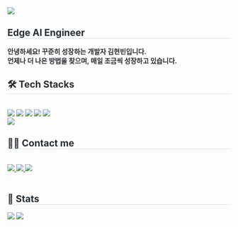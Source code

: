 <div>
    <img src="https://capsule-render.vercel.app/api?type=rect&color=0:a8b2ff,100:d1b4fe&height=180&text=Hyun._.Been's%20GitHub&animation=fadeIn&fontColor=7676f9&fontSize=60" />
</div>

<div> 
    <h2 style="border-bottom: 1px solid #d8dee4; color: #282d33;"> Edge AI Engineer </h2>  
    <div style="font-weight: 700; font-size: 15px; color: #282d33;"> 안녕하세요! 꾸준히 성장하는 개발자 김현빈입니다.<br>언제나 더 나은 방법을 찾으며, 매일 조금씩 성장하고 있습니다. </div> 
</div>

<div>
    <h2 style="border-bottom: 1px solid #d8dee4; color: #282d33;"> 🛠️ Tech Stacks </h2> <br> 
    <div style="margin: 0;"> 
        <img src="https://img.shields.io/badge/C-A8B9CC?style=for-the-badge&logo=C&logoColor=white">
        <img src="https://img.shields.io/badge/Python-3776AB?style=for-the-badge&logo=Python&logoColor=white">
        <img src="https://img.shields.io/badge/Flutter-02569B?style=for-the-badge&logo=Flutter&logoColor=white">
        <img src="https://img.shields.io/badge/Linux-FCC624?style=for-the-badge&logo=Linux&logoColor=white">
        <img src="https://img.shields.io/badge/MySQL-4479A1?style=for-the-badge&logo=MySQL&logoColor=white">
        <br/>
        <img src="https://img.shields.io/badge/Tensorflow-FF6F00?style=for-the-badge&logo=Tensorflow&logoColor=white">
    </div>
</div>

<div>
    <h2 style="border-bottom: 1px solid #d8dee4; color: #282d33;"> 🧑‍💻 Contact me </h2> <br> 
    <div> 
        <a href="https://kimm0620.tistory.com/"> <img src="https://img.shields.io/badge/Tistory-000000?style=for-the-badge&logo=Tistory&logoColor=white"> </a>
        <a href="https://www.notion.so/24727b00db16808a9553c466feac2117"> <img src="https://img.shields.io/badge/Notion-000000?style=for-the-badge&logo=Notion&logoColor=white"> </a>
        <a href="mailto:zhdzhd1497@gmail.com"> <img src="https://img.shields.io/badge/Gmail-EA4335?style=for-the-badge&logo=Gmail&logoColor=white"> </a>
    </div>  <br> 
</div>

<div> 
    <h2 style="border-bottom: 1px solid #d8dee4; color: #282d33;"> 🏅 Stats </h2> 
    <div> 
        <img src="https://github-readme-stats.vercel.app/api?username=HyunBeen96&bg_color=180,00000000,&title_color=000000&text_color=000000" />
        <img src="https://github-readme-stats.vercel.app/api/top-langs/?username=HyunBeen96&layout=compact&bg_color=180,00000000,&title_color=000000&text_color=000000" />
    </div> 
</div>
